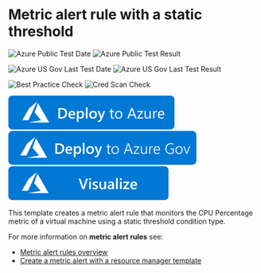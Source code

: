 # Metric alert rule with a static threshold

![Azure Public Test Date](https://azurequickstartsservice.blob.core.windows.net/badges/101-monitoring-static-metric-alert/PublicLastTestDate.svg)
![Azure Public Test Result](https://azurequickstartsservice.blob.core.windows.net/badges/101-monitoring-static-metric-alert/PublicDeployment.svg)

![Azure US Gov Last Test Date](https://azurequickstartsservice.blob.core.windows.net/badges/101-monitoring-static-metric-alert/FairfaxLastTestDate.svg)
![Azure US Gov Last Test Result](https://azurequickstartsservice.blob.core.windows.net/badges/101-monitoring-static-metric-alert/FairfaxDeployment.svg)
    
![Best Practice Check](https://azurequickstartsservice.blob.core.windows.net/badges/101-monitoring-static-metric-alert/BestPracticeResult.svg)
![Cred Scan Check](https://azurequickstartsservice.blob.core.windows.net/badges/101-monitoring-static-metric-alert/CredScanResult.svg)

[![Deploy To Azure](https://raw.githubusercontent.com/Azure/azure-quickstart-templates/master/1-CONTRIBUTION-GUIDE/images/deploytoazure.svg?sanitize=true)](https://portal.azure.com/#create/Microsoft.Template/uri/https%3A%2F%2Fraw.githubusercontent.com%2FAzure%2Fazure-quickstart-templates%2Fmaster%2F101-monitoring-static-metric-alert%2Fazuredeploy.json)
[![Deploy To Azure US Gov](https://raw.githubusercontent.com/Azure/azure-quickstart-templates/master/1-CONTRIBUTION-GUIDE/images/deploytoazuregov.svg?sanitize=true)](https://portal.azure.us/#create/Microsoft.Template/uri/https%3A%2F%2Fraw.githubusercontent.com%2FAzure%2Fazure-quickstart-templates%2Fmaster%2F101-monitoring-static-metric-alert%2Fazuredeploy.json)
[![Visualize](https://raw.githubusercontent.com/Azure/azure-quickstart-templates/master/1-CONTRIBUTION-GUIDE/images/visualizebutton.svg?sanitize=true)](http://armviz.io/#/?load=https%3A%2F%2Fraw.githubusercontent.com%2FAzure%2Fazure-quickstart-templates%2Fmaster%2F101-monitoring-static-metric-alert%2Fazuredeploy.json
)

This template creates a metric alert rule that monitors the CPU Percentage metric of a virtual machine using a static threshold condition type.

For more information on **metric alert rules** see:

- [Metric alert rules overview](https://docs.microsoft.com/en-us/azure/azure-monitor/platform/alerts-metric-overview)
- [Create a metric alert with a resource manager template](https://docs.microsoft.com/en-us/azure/azure-monitor/platform/alerts-metric-create-templates)